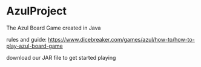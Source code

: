 # AzulProject
The Azul Board Game created in Java

rules and guide: https://www.dicebreaker.com/games/azul/how-to/how-to-play-azul-board-game

download our JAR file to get started playing
